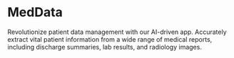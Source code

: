 # MedData
Revolutionize patient data management with our AI-driven app. Accurately extract vital patient information from a wide range of medical reports, including discharge summaries, lab results, and radiology images. 
